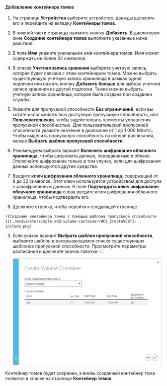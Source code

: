 
#### Добавление контейнера томов

1. На странице **Устройства** выберите устройство, дважды щелкните его и перейдите на вкладку **Контейнеры томов**.

2. В нижней части страницы нажмите кнопку **Добавить**. В диалоговом окне **Создание контейнера томов** выполните указанные ниже действия.

  1. В поле **Имя** укажите уникальное имя контейнера томов. Имя может содержать не более 32 символов.
  2. В списке **Учетная запись хранения** выберите учетную запись, которая будет связана с этим контейнером томов. Можно выбрать существующую учетную запись хранилища в рамках одной подписки или нажать кнопку **Добавить больше** для выбора учетной записи хранения из другой подписки. Также можно выбрать учетную запись хранилища, которая была создана при создании службы.
  3. Укажите для пропускной способности **Без ограничений**, если вы хотите использовать всю доступную пропускную способность, или **Пользовательская**, чтобы задействовать элементы управления пропускной способностью. Для пользовательской пропускной способности укажите значение в диапазоне от 1 до 1 000 Мбит/с. Чтобы выделить пропускную способность на основе расписания, можно **Выбрать шаблон пропускной способности**.
  4. Рекомендуем выбрать вариант **Включить шифрование облачного хранилища**, чтобы шифровать данные, передаваемые в облако. Отключайте шифрование только в том случае, если для шифрования данных используются другие средства.
  5. Введите **ключ шифрования облачного хранилища**, содержащий от 8 до 32 символов. Этот ключ используется устройством для доступа к зашифрованным данным. В поле **Подтвердить ключ шифрования облачного хранилища** снова введите ключ шифрования облачного хранилища, чтобы подтвердить его.
  6. Щелкните стрелку, чтобы перейти к следующей странице.

    ![Создание контейнера томов с помощью шаблона пропускной способности 1](./media/storsimple-add-volume-container/HCS_CreateVCBT1-include.png)

3. Если указан вариант **Выбрать шаблон пропускной способности**, выберите шаблон в раскрывающемся списке существующих шаблонов пропускной способности. Просмотрите параметры расписания и щелкните значок галочки ![значок галочки](./media/storsimple-configure-new-storage-account/HCS_CheckIcon-include.png).

    ![Создание контейнера томов с помощью шаблона пропускной способности 2](./media/storsimple-add-volume-container/HCS_CreateVCBT2-include.png)

Контейнер томов будет сохранен, а вновь созданный контейнер тома появится в списке на странице **Контейнер томов**.
 

<!---HONumber=62-->